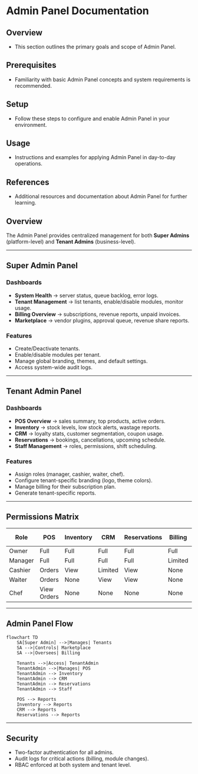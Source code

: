 # Admin Panel Documentation

## Overview
- This section outlines the primary goals and scope of Admin Panel.

## Prerequisites
- Familiarity with basic Admin Panel concepts and system requirements is recommended.

## Setup
- Follow these steps to configure and enable Admin Panel in your environment.

## Usage
- Instructions and examples for applying Admin Panel in day-to-day operations.

## References
- Additional resources and documentation about Admin Panel for further learning.


## Overview
The Admin Panel provides centralized management for both **Super Admins** (platform-level) and **Tenant Admins** (business-level).

---

## Super Admin Panel
### Dashboards
- **System Health** → server status, queue backlog, error logs.
- **Tenant Management** → list tenants, enable/disable modules, monitor usage.
- **Billing Overview** → subscriptions, revenue reports, unpaid invoices.
- **Marketplace** → vendor plugins, approval queue, revenue share reports.

### Features
- Create/Deactivate tenants.
- Enable/disable modules per tenant.
- Manage global branding, themes, and default settings.
- Access system-wide audit logs.

---

## Tenant Admin Panel
### Dashboards
- **POS Overview** → sales summary, top products, active orders.
- **Inventory** → stock levels, low stock alerts, wastage reports.
- **CRM** → loyalty stats, customer segmentation, coupon usage.
- **Reservations** → bookings, cancellations, upcoming schedule.
- **Staff Management** → roles, permissions, shift scheduling.

### Features
- Assign roles (manager, cashier, waiter, chef).
- Configure tenant-specific branding (logo, theme colors).
- Manage billing for their subscription plan.
- Generate tenant-specific reports.

---

## Permissions Matrix
| Role       | POS | Inventory | CRM | Reservations | Billing | Marketplace | Admin Settings |
|------------|-----|-----------|-----|--------------|---------|-------------|----------------|
| Owner      | Full | Full      | Full| Full         | Full    | Full        | Full           |
| Manager    | Full | Full      | Full| Full         | Limited | Limited     | Limited        |
| Cashier    | Orders| View     | Limited| View      | None    | None        | None           |
| Waiter     | Orders| None     | View | View        | None    | None        | None           |
| Chef       | View Orders| None | None | None       | None    | None        | None           |

---

## Admin Panel Flow
```mermaid
flowchart TD
    SA[Super Admin] -->|Manages| Tenants
    SA -->|Controls| Marketplace
    SA -->|Oversees| Billing

    Tenants -->|Access| TenantAdmin
    TenantAdmin -->|Manages| POS
    TenantAdmin --> Inventory
    TenantAdmin --> CRM
    TenantAdmin --> Reservations
    TenantAdmin --> Staff

    POS --> Reports
    Inventory --> Reports
    CRM --> Reports
    Reservations --> Reports
```

---

## Security
- Two-factor authentication for all admins.
- Audit logs for critical actions (billing, module changes).
- RBAC enforced at both system and tenant level.
